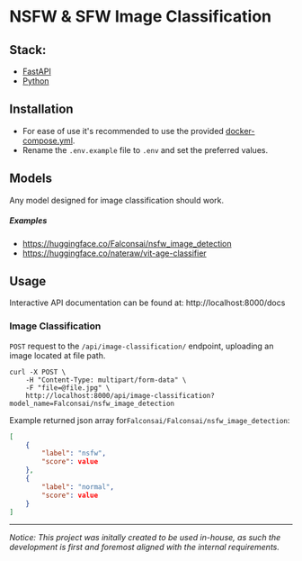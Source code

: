 # NSFW & SFW Image Classification

## Stack:
- [FastAPI](https://fastapi.tiangolo.com)
- [Python](https://www.python.org)

## Installation
- For ease of use it's recommended to use the provided [docker-compose.yml](https://github.com/tiltedcube/image_classification/blob/main/docker-compose.yml).
- Rename the `.env.example` file to `.env` and set the preferred values.

## Models
Any model designed for image classification should work.

##### Examples
- https://huggingface.co/Falconsai/nsfw_image_detection
- https://huggingface.co/nateraw/vit-age-classifier

## Usage

Interactive API documentation can be found at: http://localhost:8000/docs

### Image Classification
`POST` request to the `/api/image-classification/` endpoint, uploading an image located at file path.
```
curl -X POST \
    -H "Content-Type: multipart/form-data" \
    -F "file=@file.jpg" \
    http://localhost:8000/api/image-classification?model_name=Falconsai/nsfw_image_detection

```
Example returned json array for`Falconsai/Falconsai/nsfw_image_detection`:
```json
[
	{
		"label": "nsfw",
		"score": value
	},
	{
		"label": "normal",
		"score": value
	}
]
```
---

_Notice:_ _This project was initally created to be used in-house, as such the
development is first and foremost aligned with the internal requirements._